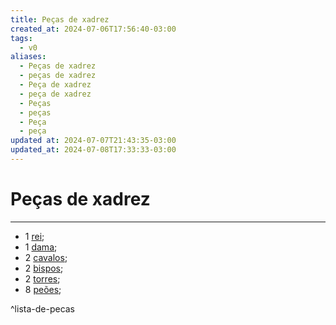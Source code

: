 ```yaml
---
title: Peças de xadrez
created_at: 2024-07-06T17:56:40-03:00
tags:
  - v0
aliases:
  - Peças de xadrez
  - peças de xadrez
  - Peça de xadrez
  - peça de xadrez
  - Peças
  - peças
  - Peça
  - peça
updated at: 2024-07-07T21:43:35-03:00
updated_at: 2024-07-08T17:33:33-03:00
---
```

# Peças de xadrez
----
-  1 [rei](_insight/2024/07/2024-07-07-Rei_xadrez.md);
-  1 [dama](_insight/2024/07/2024-07-07-Dama_xadrez.md);
-  2 [cavalos](_insight/2024/07/2024-07-06-Cavalo_xadrez.md);
-  2 [bispos](_insight/2024/07/2024-07-07-Bispo_xadrez.md);
-  2 [torres](_insight/2024/07/2024-07-06-Torre_xadrez.md);
-  8 [peões](_insight/2024/07/2024-07-06-Peão_xadrez.md);

^lista-de-pecas